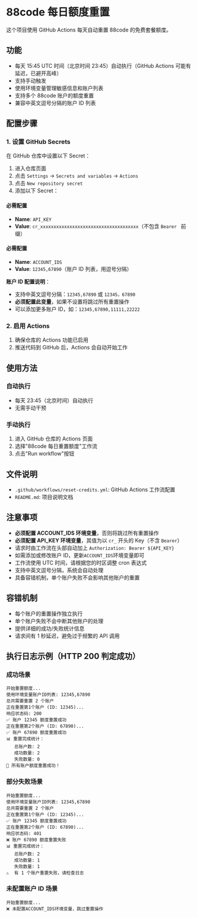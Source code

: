# 88code 每日额度重置

这个项目使用 GitHub Actions 每天自动重置 88code 的免费套餐额度。

## 功能

-   每天 15:45 UTC 时间（北京时间 23:45）自动执行（GitHub Actions 可能有延迟，已避开高峰）
-   支持手动触发
-   使用环境变量管理敏感信息和账户列表
-   支持多个 88code 账户的额度重置
-   兼容中英文逗号分隔的账户 ID 列表

## 配置步骤

### 1. 设置 GitHub Secrets

在 GitHub 仓库中设置以下 Secret：

1. 进入仓库页面
2. 点击 `Settings` -> `Secrets and variables` -> `Actions`
3. 点击 `New repository secret`
4. 添加以下 Secret：

#### 必需配置

-   **Name**: `API_KEY`
-   **Value**: `cr_xxxxxxxxxxxxxxxxxxxxxxxxxxxxxxxxxxxxx`（不包含 `Bearer ` 前缀）

#### 必需配置

-   **Name**: `ACCOUNT_IDS`
-   **Value**: `12345,67890`（账户 ID 列表，用逗号分隔）

**账户 ID 配置说明**：

-   支持中英文逗号分隔：`12345,67890` 或 `12345，67890`
-   **必须配置此变量**，如果不设置将跳过所有重置操作
-   可以添加更多账户 ID，如：`12345,67890,11111,22222`

### 2. 启用 Actions

1. 确保仓库的 Actions 功能已启用
2. 推送代码到 GitHub 后，Actions 会自动开始工作

## 使用方法

### 自动执行

-   每天 23:45（北京时间）自动执行
-   无需手动干预

### 手动执行

1. 进入 GitHub 仓库的 Actions 页面
2. 选择"88code 每日重置额度"工作流
3. 点击"Run workflow"按钮

## 文件说明

-   `.github/workflows/reset-credits.yml`: GitHub Actions 工作流配置
-   `README.md`: 项目说明文档

## 注意事项

-   **必须配置 ACCOUNT_IDS 环境变量**，否则将跳过所有重置操作
-   **必须配置 API_KEY 环境变量**，其值为以 `cr_` 开头的 Key（不含 `Bearer`）
-   请求时由工作流在头部自动加上 `Authorization: Bearer ${API_KEY}`
-   如需添加或修改账户 ID，更新`ACCOUNT_IDS`环境变量即可
-   工作流使用 UTC 时间，请根据您的时区调整 cron 表达式
-   支持中英文逗号分隔，系统会自动处理
-   具备容错机制，单个账户失败不会影响其他账户的重置

## 容错机制

-   每个账户的重置操作独立执行
-   单个账户失败不会中断其他账户的处理
-   提供详细的成功/失败统计信息
-   请求间有 1 秒延迟，避免过于频繁的 API 调用

## 执行日志示例（HTTP 200 判定成功）

### 成功场景

```
开始重置额度...
使用环境变量账户ID列表: 12345,67890
总共需要重置 2 个账户
正在重置第1个账户 (ID: 12345)...
响应状态码: 200
✅ 账户 12345 额度重置成功
正在重置第2个账户 (ID: 67890)...
✅ 账户 67890 额度重置成功
📊 重置完成统计：
   总账户数: 2
   成功数量: 2
   失败数量: 0
🎉 所有账户额度重置成功！
```

### 部分失败场景

```
开始重置额度...
使用环境变量账户ID列表: 12345,67890
总共需要重置 2 个账户
正在重置第1个账户 (ID: 12345)...
✅ 账户 12345 额度重置成功
正在重置第2个账户 (ID: 67890)...
响应状态码: 401
❌ 账户 67890 额度重置失败
📊 重置完成统计：
   总账户数: 2
   成功数量: 1
   失败数量: 1
⚠️  有 1 个账户重置失败，请检查日志
```

### 未配置账户 ID 场景

```
开始重置额度...
❌ 未配置ACCOUNT_IDS环境变量，跳过重置操作
```
